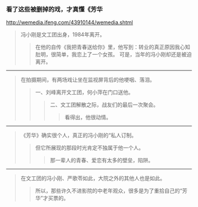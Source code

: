 ### 看了这些被删掉的戏，才真懂《芳华
http://wemedia.ifeng.com/43910144/wemedia.shtml
>冯小刚是文工团出身，1984年离开。
>>在他的自传《我把青春送给你》里，他写到：转业的真正原因我心知肚明，很简单，我恋上了一个女孩。
可是，当年的冯小刚却还是被迫离开。
---
>在拍摄期间，有两场戏让坐在监视屏背后的他哽咽、落泪。
>>一、刘峰离开文工团，何小萍在门口送他。
>>>二、文工团解散之际，战友们的最后一次聚会。
>>>>看得出，他很动情。
----
>《芳华》确实很个人，真正的冯小刚的“私人订制。
>>但它所展现的那段时光肯定不独属于他一个人。
>>>那一辈人的青春、爱恋有太多的壁垒，陷阱。
---
>在文工团的冯小刚、严歌苓如此，大院之外的其他人也是如此。
>>所以，那些许久不进影院的中老年观众，很多是为了重拾自己的“芳华”才买票的。